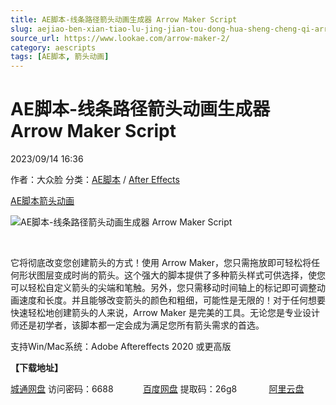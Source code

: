 ```yaml
---
title: AE脚本-线条路径箭头动画生成器 Arrow Maker Script
slug: aejiao-ben-xian-tiao-lu-jing-jian-tou-dong-hua-sheng-cheng-qi-arrow-maker-script
source_url: https://www.lookae.com/arrow-maker-2/
category: aescripts
tags: [AE脚本, 箭头动画]
---
```

# AE脚本-线条路径箭头动画生成器 Arrow Maker Script

2023/09/14 16:36

作者：大众脸
分类：[AE脚本](https://www.lookae.com/after-effects/aescripts/) / [After Effects](https://www.lookae.com/after-effects/)

[AE脚本](https://www.lookae.com/tag/ae%e8%84%9a%e6%9c%ac/)[箭头动画](https://www.lookae.com/tag/%e7%ae%ad%e5%a4%b4%e5%8a%a8%e7%94%bb/)

![AE脚本-线条路径箭头动画生成器 Arrow Maker Script](https://www.lookae.com/wp-content/uploads/2023/09/47236625.jpg "AE脚本-线条路径箭头动画生成器 Arrow Maker Script-LookAE.com")

[﻿﻿﻿](http://cloud.video.taobao.com/play/u/null/p/1/e/6/t/1/427811690841.mp4)

它将彻底改变您创建箭头的方式！使用 Arrow Maker，您只需拖放即可轻松将任何形状图层变成时尚的箭头。这个强大的脚本提供了多种箭头样式可供选择，使您可以轻松自定义箭头的尖端和笔触。另外，您只需移动时间轴上的标记即可调整动画速度和长度。并且能够改变箭头的颜色和粗细，可能性是无限的！对于任何想要快速轻松地创建箭头的人来说，Arrow Maker 是完美的工具。无论您是专业设计师还是初学者，该脚本都一定会成为满足您所有箭头需求的首选。

支持Win/Mac系统：Adob​​e Aftereffects 2020 或更高版

**【下载地址】**

[城通网盘](https://url70.ctfile.com/f/2827370-935173800-24e446?p=4431) 访问密码：6688            [百度网盘](https://pan.baidu.com/s/1a42Mk2jLOLDEziFSGyawOQ?pwd=26g8) 提取码：26g8             [阿里云盘](https://www.aliyundrive.com/s/MW6BoPUcXVn)
